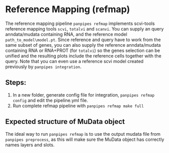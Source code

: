 Reference Mapping (refmap)
======

The reference mapping pipeline `panpipes refmap` implements scvi-tools reference mapping tools `scvi`, `totalvi` and `scanvi`.
You can supply an query anndata/mudata containing RNA, and the reference model `path_to_model\model.pt`. Since reference and query have to work from the same subset of genes, you can also supply the reference anndata/mudata containing RNA or RNA+PROT (for `totalvi`) so the genes selection can be unified and the resulting plots include the reference cells together with the query. 
Note that you can even use a reference scvi model created previously by `panpipes integration`.

Steps:
------

1.  In a new folder, generate config file for integration,
    `panpipes refmap config` and edit the pipeline.yml file.
2.  Run complete refmap pipeline with `panpipes refmap make full`


## Expected structure of MuData object
The ideal way to run `panpipes refmap` is to use the output mudata file from `panpipes preprocess`, as this will make sure the MuData object has correctly names layers and slots. 